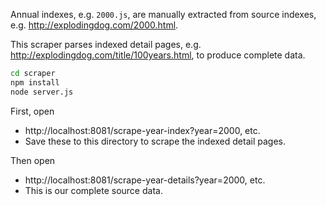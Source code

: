 Annual indexes, e.g. `2000.js`, are manually extracted from source indexes, e.g. http://explodingdog.com/2000.html.

This scraper parses indexed detail pages, e.g. http://explodingdog.com/title/100years.html, to produce complete data.

```sh
cd scraper
npm install
node server.js
```

First, open
- http://localhost:8081/scrape-year-index?year=2000, etc.
- Save these to this directory to scrape the indexed detail pages.

Then open
- http://localhost:8081/scrape-year-details?year=2000, etc.
- This is our complete source data.

